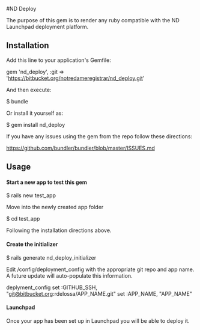#ND Deploy

The purpose of this gem is to render any ruby compatible with the ND Launchpad deployment platform.

## Installation

Add this line to your application's Gemfile:

gem 'nd_deploy', :git => 'https://bitbucket.org/notredameregistrar/nd_deploy.git'

And then execute:

$ bundle

Or install it yourself as:

$ gem install nd_deploy

If you have any issues using the gem from the repo follow these directions:

https://github.com/bundler/bundler/blob/master/ISSUES.md

## Usage

<h4>Start a new app to test this gem</h4>

$ rails new test_app

Move into the newly created app folder

$ cd test_app

Following the installation directions above.

<h4>Create the initializer</h4>

$ rails generate nd_deploy_initializer

Edit /config/deployment_config with the appropriate git repo and app name.  A future update will auto-populate this information.

deplyment_config
set :GITHUB_SSH, "git@bitbucket.org:rdelossa/APP_NAME.git"
set :APP_NAME, "APP_NAME"

<h4>Launchpad</h4>

Once your app has been set up in Launchpad you will be able to deploy it.

